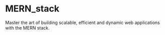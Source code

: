 # MERN_stack
Master the art of building scalable, efficient and dynamic web applications with the MERN stack.
